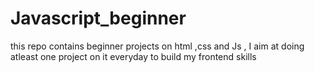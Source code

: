 # Javascript_beginner
this repo contains beginner projects on html ,css and Js , I aim at doing atleast one project on it everyday to build my frontend skills
